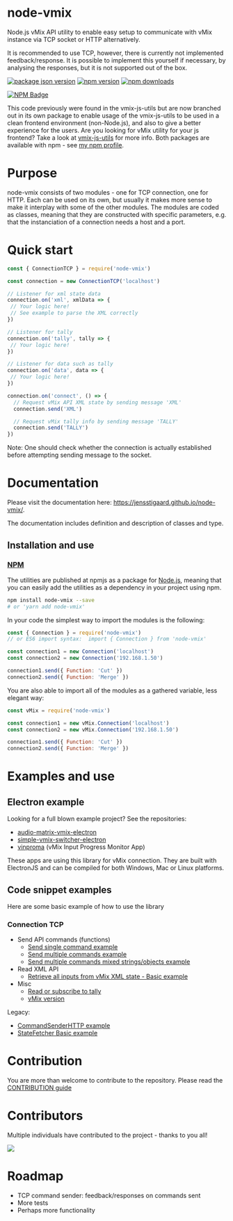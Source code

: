 # node-vmix

Node.js vMix API utility to enable easy setup to communicate with vMix instance via TCP socket or HTTP alternatively.

It is recommended to use TCP, however, there is currently not implemented feedback/response.
It is possible to implement this yourself if necessary, by analysing the responses, but it is not supported out of the box.

[![package json version](https://img.shields.io/github/package-json/v/jensstigaard/node-vmix.svg)](https://github.com/jensstigaard/node-vmix)
[![npm version](https://badge.fury.io/js/node-vmix.svg)](https://www.npmjs.com/package/node-vmix)
[![npm downloads](https://img.shields.io/npm/dm/node-vmix)](https://www.npmjs.com/package/node-vmix)

[![NPM Badge](https://nodei.co/npm/node-vmix.png)](https://npmjs.com/package/node-vmix)

This code previously were found in the vmix-js-utils but are now branched out in its own package to enable usage of the vmix-js-utils to be used in a clean frontend environment (non-Node.js), and also to give a better experience for the users. Are you looking for vMix utility for your js frontend? Take a look at [vmix-js-utils](https://github.com/jensstigaard/vmix-js-utils) for more info.
Both packages are available with npm - see [my npm profile](https://www.npmjs.com/~jensstigaard).

# Purpose
node-vmix consists of two modules - one for TCP connection, one for HTTP.
Each can be used on its own, but usually it makes more sense to make it interplay with some of the other modules.
The modules are coded as classes, meaning that they are constructed with specific parameters, e.g. that the instanciation of a connection needs a host and a port.


# Quick start
```javascript
const { ConnectionTCP } = require('node-vmix')

const connection = new ConnectionTCP('localhost')

// Listener for xml state data
connection.on('xml', xmlData => {
 // Your logic here!
 // See example to parse the XML correctly
})

// Listener for tally
connection.on('tally', tally => {
 // Your logic here!
})

// Listener for data such as tally
connection.on('data', data => {
 // Your logic here!
})

connection.on('connect', () => {
  // Request vMix API XML state by sending message 'XML'
  connection.send('XML')

  // Request vMix tally info by sending message 'TALLY'
  connection.send('TALLY')
})
```
Note: One should check whether the connection is actually established before attempting sending message to the socket.



# Documentation

Please visit the documentation here: https://jensstigaard.github.io/node-vmix/.

The documentation includes definition and description of classes and type.


## Installation and use
### [NPM](https://www.npmjs.com/package/node-vmix)
The utilities are published at npmjs as a package for  [Node.js](https://nodejs.org/en/), meaning that you can easily add the utilities as a dependency in your project using npm.
```sh
npm install node-vmix --save
# or 'yarn add node-vmix'
```

In your code the simplest way to import the modules is the following:

```javascript
const { Connection } = require('node-vmix')
// or ES6 import syntax:  import { Connection } from 'node-vmix'

const connection1 = new Connection('localhost')
const connection2 = new Connection('192.168.1.50')

connection1.send({ Function: 'Cut' })
connection2.send({ Function: 'Merge' })
```

You are also able to import all of the modules as a gathered variable, less elegant way:

```javascript
const vMix = require('node-vmix')

const connection1 = new vMix.Connection('localhost')
const connection2 = new vMix.Connection('192.168.1.50')

connection1.send({ Function: 'Cut' })
connection2.send({ Function: 'Merge' })
```


# Examples and use
## Electron example
Looking for a full blown example project? See the repositories:
 * [audio-matrix-vmix-electron](https://github.com/jensstigaard/audio-matrix-vmix-electron)
 * [simple-vmix-switcher-electron](https://github.com/jensstigaard/simple-vmix-switcher-electron)
 * [vinproma](https://github.com/jensstigaard/vinproma) (vMix Input Progress Monitor App)
 
These apps are using this library for vMix connection. They are built with ElectronJS and can be compiled for both Windows, Mac or Linux platforms.

## Code snippet examples
Here are some basic example of how to use the library
### Connection TCP
 * Send API commands (functions)
   * [Send single command example](../../blob/master/examples/connection-tcp/send-commands/single.js)
   * [Send multiple commands example](../../blob/master/examples/connection-tcp/send-commands/multiple.js)
   * [Send multiple commands mixed strings/objects example](../../blob/master/examples/connection-tcp/send-commands/multiple-mixed.js)
 * Read XML API
   * [Retrieve all inputs from vMix XML state - Basic example](../../blob/master/examples/connection-tcp/retrieve-state-basic.js)
 * Misc
   * [Read or subscribe to tally](../../blob/master/examples/connection/tcp/tally.js)
   * [vMix version](../../blob/master/examples/connection/tcp/get-vmix-version.js)


Legacy:
 * [CommandSenderHTTP example](../../blob/master/examples/command-sender-http.js)
 * [StateFetcher Basic example](../../blob/master/examples/state-fetcher-basic.js)


# Contribution

You are more than welcome to contribute to the repository.
Please read the [CONTRIBUTION guide](./CONTRIBUTION.md)

# Contributors

Multiple individuals have contributed to the project - thanks to you all!

<a href = "https://github.com/jensstigaard/node-vmix/graphs/contributors">
  <img src = "https://contrib.rocks/image?repo=jensstigaard/node-vmix"/>
</a>


# Roadmap
 - TCP command sender: feedback/responses on commands sent
 - More tests
 - Perhaps more functionality
